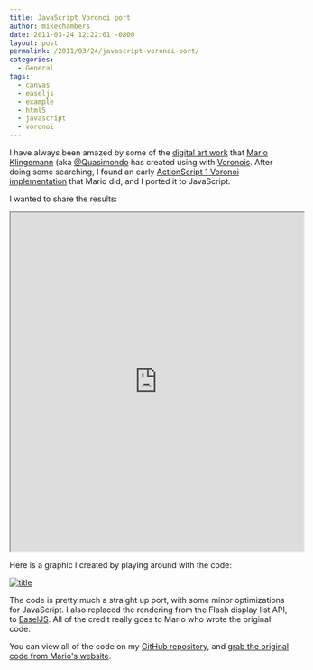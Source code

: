 ```yaml
---
title: JavaScript Voronoi port
author: mikechambers
date: 2011-03-24 12:22:01 -0800
layout: post
permalink: /2011/03/24/javascript-voronoi-port/
categories:
  - General
tags:
  - canvas
  - easeljs
  - example
  - html5
  - javascript
  - voronoi
---
```



I have always been amazed by some of the [digital art work][1] that [Mario Klingemann][2] (aka [@Quasimondo][3] has created using with [Voronois][4]. After doing some searching, I found an early [ActionScript 1 Voronoi implementation][5] that Mario did, and I ported it to JavaScript.

I wanted to share the results:  
<!--more-->

<iframe src="http://mikechambers.com/html5/easeljs/Voronoi/" width="520" height="600"></iframe>

Here is a graphic I created by playing around with the code:

[![title](http://farm6.static.flickr.com/5256/5532232341_6788f59d19.jpg)](http://www.flickr.com/photos/mikechambers/5532232341/)

The code is pretty much a straight up port, with some minor optimizations for JavaScript. I also replaced the rendering from the Flash display list API, to [EaselJS][6]. All of the credit really goes to Mario who wrote the original code.

You can view all of the code on my [GitHub repository][7], and [grab the original code from Mario's website][5].

 [1]: http://www.flickr.com/photos/quasimondo/tags/voronoi/
 [2]: http://www.quasimondo.com/
 [3]: http://twitter.com/Quasimondo
 [4]: http://en.wikipedia.org/wiki/Voronoi_diagram
 [5]: http://www.quasimondo.com/archives/000110.php
 [6]: http://www.easeljs.com
 [7]: https://github.com/mikechambers/ExamplesByMesh/tree/master/HTML5/EaselJS/Voronoi